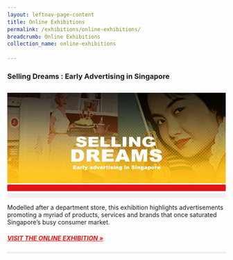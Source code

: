 ```yaml
---
layout: leftnav-page-content
title: Online Exhibitions
permalink: /exhibitions/online-exhibitions/
breadcrumb: Online Exhibitions
collection_name: online-exhibitions

---
```


<section class="sgds-section-online-about">
<div class="sgds-container">
    <div class="row margin--bottom--xs">
        <div class="col is-12 padding--xs">
            <h3><strong>Selling Dreams : Early Advertising in Singapore</strong></h3>
        </div>
    </div>
    <div class="row">
        <div class="col is-full" style="border-bottom: 15px solid #E21216; padding: 12px 0 0 0;">
            <img src="/images/event-images/sellingdreams/selling-dreams-main-image.jpg" alt="A title card labelled Selling Dreams">
        </div>
    </div>   
</div>
<div class="sgds-container">
    <div class="row" style="margin: 5px 0;">
        <div class="col is-2" style="padding: 5px 0; background-color: #efefef;">
        </div>
    </div>
</div>
<div class="sgds-container">
    <div class="row is-multiline">
        <div class="col is-12">
            <p>Modelled after a department store, this exhibition highlights advertisements promoting a myriad of products, services and brands that once saturated Singapore’s busy consumer market.
            </p>
            <a href="http://www.nlb.gov.sg/exhibitions/sellingdreams/" style="color:#E21216;"><h5>VISIT THE ONLINE EXHIBITION &#187;</h5></a>
        </div>
    </div>
</div>
</section>

<section class="sgds-section-break">
<div class="sgds-container padding--lg">
    <div class="row">
        <div class="col is-12" style="padding: 2px 0; background-color: #efefef;">
        </div>
    </div>
</div>
</section>